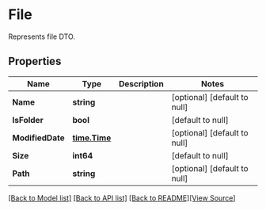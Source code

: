 # File
Represents file DTO.

## Properties
Name | Type | Description | Notes
------------ | ------------- | ------------- | -------------
**Name** | **string** |  | [optional] [default to null]
**IsFolder** | **bool** |  | [default to null]
**ModifiedDate** | [**time.Time**](time.Time.md) |  | [optional] [default to null]
**Size** | **int64** |  | [default to null]
**Path** | **string** |  | [optional] [default to null]

[[Back to Model list]](../README.md#documentation-for-models) [[Back to API list]](../README.md#documentation-for-api-endpoints) [[Back to README]](../README.md)[[View Source]](../file.go)


